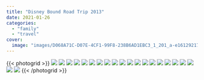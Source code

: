 ```yaml
---
title: "Disney Bound Road Trip 2013"
date: 2021-01-26
categories:
  - "family"
  - "travel"
cover:
  image: "images/D068A71C-D07E-4CF1-99F8-238B6AD1EBC3_1_201_a-e1612921774742.jpg"
---
```


{{< photogrid >}}
![](images/B34AD8BC-1D64-447A-85A5-612B05A4FCD7_1_201_a-1024x768.jpg)
![](images/54199552-27D3-44D1-98FE-FE169A313246-1024x576.jpg)
![](images/IMG_0906-1024x230.jpg)
![](images/19764128-E9DB-450E-8B60-1AE436868DA8-682x1024.jpg)
![](images/F55FB8AC-A818-417D-A9A7-89148E24D75C_1_201_a-1024x768.jpg)
![](images/IMG_0997-1024x805.jpg)
![](images/DSC00884-1024x576.jpg)
![](images/016BDD72-A6CC-4D72-9AD0-55760B3FEFBC-1024x576.jpg)
![](images/2B253917-F869-4DBD-B777-6DCFB5241707-1024x682.jpg)
![](images/76374E61-A623-44E8-977F-42C3EA8A702A-1024x682.jpg)
![](images/A2C6D48B-0C74-4247-A3B7-60FDAA1C9F0A-1024x1024.jpg)
![](images/F5FC40DD-15B0-4FD8-9E4E-FF631CBD9DDC-1024x682.jpg)
![](images/DSC00598-1024x682.jpg)
![](images/D068A71C-D07E-4CF1-99F8-238B6AD1EBC3_1_201_a-1024x916.jpg)
![](images/09794EBB-602C-4F92-9DED-962CB8A59DB7_1_201_a-1024x895.jpg)
![](images/E1732E3F-EF5C-4211-ADD5-3EF0A50F610D_1_201_a-1024x960.jpg)
![](images/DSC00570-791x1024.jpg)
![](images/F554363E-4B98-4A8B-84D3-06778C0BDBE3-1024x682.jpg)
![](images/17039C98-49E5-4944-82F1-DDA48BF8F1E5-1024x576.jpg)
![](images/DSC00677-576x1024.jpg)
![](images/883AD7A8-2EC3-43F6-81C4-FF9E5185D97D_1_201_a-1024x577.jpg)
{{< /photogrid >}}
